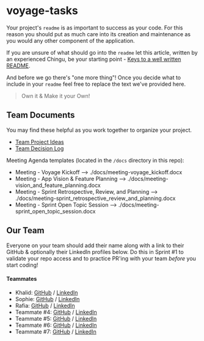 # voyage-tasks

Your project's `readme` is as important to success as your code. For 
this reason you should put as much care into its creation and maintenance
as you would any other component of the application.

If you are unsure of what should go into the `readme` let this article,
written by an experienced Chingu, be your starting point - 
[Keys to a well written README](https://tinyurl.com/yk3wubft).

And before we go there's "one more thing"! Once you decide what to include
in your `readme` feel free to replace the text we've provided here.

> Own it & Make it your Own!

## Team Documents

You may find these helpful as you work together to organize your project.

- [Team Project Ideas](./docs/team_project_ideas.md)
- [Team Decision Log](./docs/team_decision_log.md)

Meeting Agenda templates (located in the `/docs` directory in this repo):

- Meeting - Voyage Kickoff --> ./docs/meeting-voyage_kickoff.docx
- Meeting - App Vision & Feature Planning --> ./docs/meeting-vision_and_feature_planning.docx
- Meeting - Sprint Retrospective, Review, and Planning --> ./docs/meeting-sprint_retrospective_review_and_planning.docx
- Meeting - Sprint Open Topic Session --> ./docs/meeting-sprint_open_topic_session.docx

## Our Team

Everyone on your team should add their name along with a link to their GitHub
& optionally their LinkedIn profiles below. Do this in Sprint #1 to validate
your repo access and to practice PR'ing with your team *before* you start
coding!

#### Teammates
- Khalid: [GitHub](https://github.com/volumia) / [LinkedIn](https://www.linkedin.com/in/khalid-khogali/)
- Sophie: [GitHub](https://github.com/zofienora) / [LinkedIn](https://www.linkedin.com/in/sophie-nora-keil/)
- Rafia: [GitHub](https://github.com/rafia-farooq) / [LinkedIn](https://www.linkedin.com/in/rafia-farooq/)
- Teammate #4: [GitHub](https://github.com/ghaccountname) / [LinkedIn](https://linkedin.com/in/liaccountname)
- Teammate #5: [GitHub](https://github.com/ghaccountname) / [LinkedIn](https://linkedin.com/in/liaccountname)
- Teammate #6: [GitHub](https://github.com/ghaccountname) / [LinkedIn](https://linkedin.com/in/liaccountname)
- Teammate #7: [GitHub](https://github.com/ghaccountname) / [LinkedIn](https://linkedin.com/in/liaccountname)
